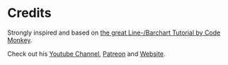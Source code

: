 # Credits
Strongly inspired and based on [the great Line-/Barchart Tutorial by Code Monkey](https://www.youtube.com/playlist?list=PLzDRvYVwl53v5ur4GluoabyckImZz3TVQ).

Check out his [Youtube Channel](https://www.youtube.com/c/CodeMonkeyUnity), [Patreon](https://www.patreon.com/unitycodemonkey) and [Website](https://unitycodemonkey.com/).
